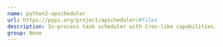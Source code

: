 ```yaml
---
name: python2-apscheduler
url: https://pypi.org/project/apscheduler/#files
description: In-process task scheduler with Cron-like capabilities.
group: None
---
```

